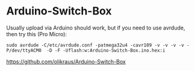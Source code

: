 # Arduino-Switch-Box

Usually upload via Arduino should work, but if you need to use avrdude, then try this (Pro Micro):

```
sudo avrdude -C/etc/avrdude.conf -patmega32u4 -cavr109 -v -v -v -v -P/dev/ttyACM0  -D -F -Uflash:w:Arduino-Switch-Box.ino.hex:i
```

https://github.com/olikraus/Arduino-Switch-Box

